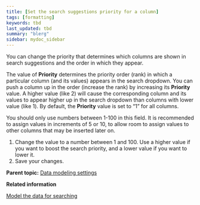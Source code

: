 ```yaml
---
title: [Set the search suggestions priority for a column]
tags: [formatting]
keywords: tbd
last_updated: tbd
summary: "blerg"
sidebar: mydoc_sidebar
---
```

You can change the priority that determines which columns are shown in search suggestions and the order in which they appear.

The value of **Priority** determines the priority order \(rank\) in which a particular column \(and its values\) appears in the search dropdown. You can push a column up in the order \(increase the rank\) by increasing its **Priority** value. A higher value \(like 2\) will cause the corresponding column and its values to appear higher up in the search dropdown than columns with lower value \(like 1\). By default, the **Priority** value is set to “1” for all columns.

You should only use numbers between 1-100 in this field. It is recommended to assign values in increments of 5 or 10, to allow room to assign values to other columns that may be inserted later on.

1.   Change the value to a number between 1 and 100. Use a higher value if you want to boost the search priority, and a lower value if you want to lower it.
2.   Save your changes.

**Parent topic:** [Data modeling settings](../../admin/data_modeling/data_modeling_settings.html)

**Related information**  


[Model the data for searching](semantic_modeling.html#)
